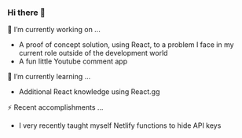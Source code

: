 ### Hi there 👋

🔭 I’m currently working on ...
- A proof of concept solution, using React, to a problem I face in my current role outside of the development world
- A fun little Youtube comment app

🌱 I’m currently learning ...
- Additional React knowledge using React.gg

⚡ Recent accomplishments ...
- I very recently taught myself Netlify functions to hide API keys

<!--
**mreed4/mreed4** is a ✨ _special_ ✨ repository because its `README.md` (this file) appears on your GitHub profile.

Here are some ideas to get you started:

- 🔭 I’m currently working on ...
- 🌱 I’m currently learning ...
- 👯 I’m looking to collaborate on ...
- 🤔 I’m looking for help with ...
- 💬 Ask me about ...
- 📫 How to reach me: ...
- 😄 Pronouns: ...
- ⚡ Fun fact: ...
-->
